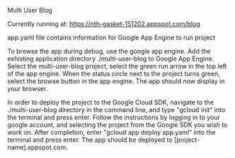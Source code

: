 Multi User Blog

Currently running at: https://nth-gasket-151202.appspot.com/blog

app.yaml file contains information for Google App Engine to run project

To browse the app during debug, use the google app engine. Add the exhisting application directory ./multi-user-blog to Google App Engine. 
Select the multi-user-blog project, select the green run arrow in the top left of the app engine. When the status circle next to the 
project turns green, select the browse button in the app engine. The app should now display in your browser.

In order to deploy the project to the Google Cloud SDK, navigate to the ./multi-user-blog directory in the command line, and type
"gcloud init" into the terminal and press enter. Follow the instructions by logging in to your google account, and selecting the project
from the Google SDK you wish to work on. After completion, enter "gcloud app deploy app.yaml" into the terminal and press enter. The app should
be deployed to [project-name].appspot.com.

